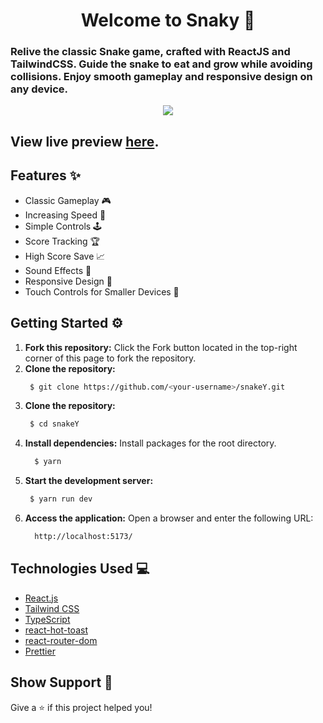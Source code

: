 <h1 align="center">Welcome to Snaky 🐍</h1>

### Relive the classic Snake game, crafted with ReactJS and TailwindCSS. Guide the snake to eat and grow while avoiding collisions. Enjoy smooth gameplay and responsive design on any device.

<p align="center">
  <kbd>
    <img src="https://www.itrahul.me/projects/project3/main.png"></img>
  </kbd>
</p>

## View live preview **[here](https://snake-y.vercel.app)**.

## Features ✨

- Classic Gameplay 🎮
- Increasing Speed 🚀
- Simple Controls 🕹️
- Score Tracking 🏆
- High Score Save 📈
- Sound Effects 🎵
- Responsive Design 📱
- Touch Controls for Smaller Devices 📲

## Getting Started ⚙️

1. **Fork this repository:** Click the Fork button located in the top-right corner of this page to fork the repository.
2. **Clone the repository:**
   ```bash
    $ git clone https://github.com/<your-username>/snakeY.git
   ```
3. **Clone the repository:**
   ```bash
    $ cd snakeY
   ```
4. **Install dependencies:**
   Install packages for the root directory.
   ```bash
     $ yarn
   ```
5. **Start the development server:**
   ```bash
    $ yarn run dev
   ```
6. **Access the application:**
   Open a browser and enter the following URL:
   ```bash
     http://localhost:5173/
   ```

## Technologies Used 💻

- [React.js](https://reactjs.org/)
- [Tailwind CSS](https://tailwindcss.com/)
- [TypeScript](https://www.typescriptlang.org/)
- [react-hot-toast](https://react-hot-toast.com/)
- [react-router-dom](https://reactrouter.com/)
- [Prettier](https://prettier.io/)

## Show Support 💖

Give a ⭐️ if this project helped you!
